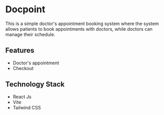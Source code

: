 # Docpoint
This is a simple doctor's appointment booking system where the system allows patients to book appointments with doctors, while doctors can manage their schedule.

## Features
- Doctor's appointment
- Checkout

## Technology Stack
- React Js
- Vite
- Tailwind CSS
